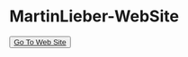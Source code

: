 # MartinLieber-WebSite
<button><a href="https://yusufstar.github.io/MartinLieber-WebSite/">Go To Web Site</a></button>
